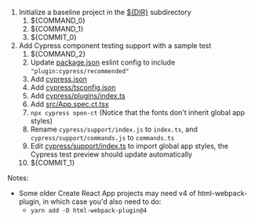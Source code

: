 1. Initialize a baseline project in the [${DIR}](.) subdirectory
   1. ${COMMAND_0}
   1. ${COMMAND_1}
   1. ${COMMIT_0}
1. Add Cypress component testing support with a sample test
   1. ${COMMAND_2}
   1. Update [package.json](package.json) eslint config to include `"plugin:cypress/recommended"`
   1. Add [cypress.json](cypress.json)
   1. Add [cypress/tsconfig.json](cypress/tsconfig.json)
   1. Add [cypress/plugins/index.ts](cypress/plugins/index.ts)
   1. Add [src/App.spec.ct.tsx](src/App.spec.ct.tsx)
   1. `npx cypress open-ct` (Notice that the fonts don't inherit global app styles)
   1. Rename `cypress/support/index.js` to `index.ts`, and `cypress/support/commands.js` to `commands.ts`
   1. Edit [cypress/support/index.ts](cypress/support/index.ts) to import global app styles, the Cypress test preview should update automatically   
   1. ${COMMIT_1}   
   
Notes:

- Some older Create React App projects may need v4 of html-webpack-plugin, in which case you'd also need to do:
  - `yarn add -D html-webpack-plugin@4`
